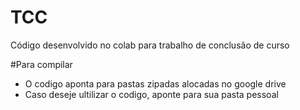 # TCC
Código desenvolvido no colab para trabalho de conclusão de curso


#Para compilar
  - O codigo aponta para pastas zipadas alocadas no google drive 
  - Caso deseje ultilizar o codigo, aponte para sua pasta pessoal 
